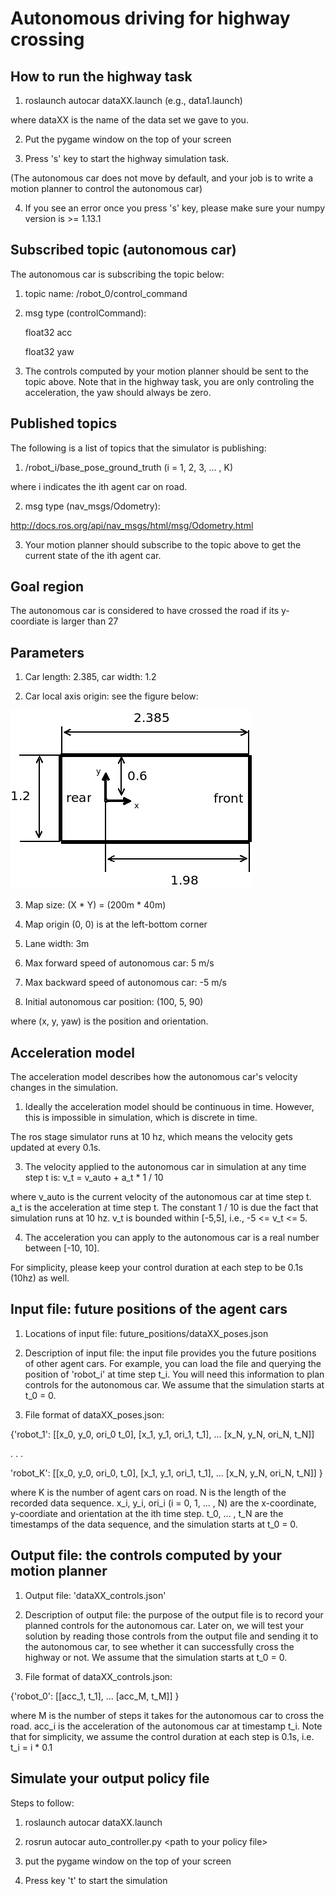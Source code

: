 # Autonomous driving for highway crossing

## How to run the highway task

1. roslaunch autocar dataXX.launch (e.g., data1.launch)

where dataXX is the name of the data set we gave to you.

2. Put the pygame window on the top of your screen

3. Press 's' key to start the highway simulation task. 

(The autonomous car does not move by default, and your job is to write a motion planner to control the autonomous car)

4. If you see an error once you press 's' key, please make sure your
numpy version is >= 1.13.1

## Subscribed topic (autonomous car)

The autonomous car is subscribing the topic below:

1. topic name: /robot_0/control_command

2. msg type (controlCommand): 

    float32 acc

    float32 yaw

3. The controls computed by your motion planner should be sent to the topic above. 
Note that in the highway task, you are only controling the acceleration, the yaw should always be zero.

## Published topics

The following is a list of topics that the simulator is publishing:

1. /robot_i/base_pose_ground_truth (i = 1, 2, 3, ... , K)

where i indicates the ith agent car on road.

2. msg type (nav_msgs/Odometry):

http://docs.ros.org/api/nav_msgs/html/msg/Odometry.html

3. Your motion planner should subscribe to the topic above to get the current state of the ith agent car.

## Goal region

The autonomous car is considered to have crossed the road if its y-coordiate is larger than 27 

## Parameters

1. Car length: 2.385, car width: 1.2

2. Car local axis origin: see the figure below:

![alt text](figs/car_params.png)

3. Map size: (X * Y) = (200m * 40m)

4. Map origin (0, 0) is at the left-bottom corner

5. Lane width: 3m

6. Max forward speed of autonomous car: 5 m/s

7. Max backward speed of autonomous car: -5 m/s

8. Initial autonomous car position: (100, 5, 90)

where (x, y, yaw) is the position and orientation.

## Acceleration model

The acceleration model describes how the autonomous car's velocity changes in the
simulation.

1. Ideally the acceleration model should be continuous in time. However,
this is impossible in simulation, which is discrete in time.

The ros stage simulator runs at 10 hz, which means the velocity gets
updated at every 0.1s.

3. The velocity applied to the autonomous car in simulation at any time step t is: 
v_t = v_auto + a_t * 1 / 10

where v_auto is the current velocity of the autonomous car at time step t. 
a_t is the acceleration
at time step t. The constant 1 / 10 is due the fact that simulation
runs at 10 hz. v_t is bounded within [-5,5], i.e.,
-5 <= v_t <= 5.

4. The acceleration you can apply to the autonomous car is a real number
between [-10, 10].

For simplicity, 
please keep your control duration at each step to be 0.1s (10hz) as well.

## Input file: future positions of the agent cars

1. Locations of input file: future_positions/dataXX_poses.json 

2. Description of input file: the input file provides you the future positions of other agent
cars. For example, you can load the file and querying the position of 'robot_i'
at time step t_i.
You will need this information to plan controls for the autonomous car.
We assume that the simulation starts at t_0 = 0.

3. File format of dataXX_poses.json:

{'robot_1': [[x_0, y_0, ori_0 t_0], 
              [x_1, y_1, ori_1, t_1],
              ... 
              [x_N, y_N, ori_N, t_N]]

 .
 .
 .

 'robot_K': [[x_0, y_0, ori_0, t_0], 
              [x_1, y_1, ori_1, t_1],
              ... 
              [x_N, y_N, ori_N, t_N]]
}

where K is the number of agent cars on road. N is the length of the recorded data sequence.
x_i, y_i, ori_i (i = 0, 1, ... , N) are the x-coordinate, y-coordiate and orientation at 
the ith time step.
t_0, ... , t_N are the timestamps of the data sequence, and the simulation starts at t_0 = 0.


## Output file: the controls computed by your motion planner 

1. Output file: 'dataXX_controls.json' 

2. Description of output file: the purpose of the output file is to record your planned controls for the autonomous car.
Later on, we will test your solution by reading those controls from the output file and sending
it to the autonomous car, to see whether it can successfully cross the highway or not. We assume that the simulation starts at t_0 = 0.

3. File format of dataXX_controls.json:

{'robot_0': [[acc_1, t_1],
              ... 
             [acc_M, t_M]]
}

where M is the number of steps it takes for the autonomous car to cross the road. acc_i is the 
acceleration of the autonomous car at timestamp t_i.
Note that for simplicity, we assume the control duration at each step is 0.1s, 
i.e. t_i = i * 0.1

## Simulate your output policy file

Steps to follow:

1. roslaunch autocar dataXX.launch

2. rosrun autocar auto_controller.py \<path to your policy file\>

3. put the pygame window on the top of your screen

4. Press key 't' to start the simulation
